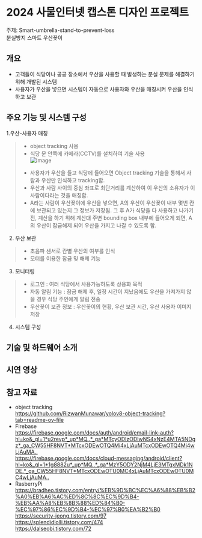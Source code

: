 # 2024 사물인터넷 캡스톤 디자인 프로젝트

주제: Smart-umbrella-stand-to-prevent-loss <br>
      분실방지 스마트 우산꽂이

## 개요

+ 고객들이 식당이나 공공 장소에서 우산을 사용할 때 발생하는 분실 문제를 해결하기 위해 개발된 시스템 <br>
+ 사용자가 우산을 넣으면 시스템이 자동으로 사용자와 우산을 매칭시켜 우산을 인식하고 보관

## 주요 기능 및 시스템 구성

1.우산-사용자 매칭
>* object tracking 사용 <br>
>* 식당 문 안쪽에 카메라(CCTV)를 설치하여 기술 사용 <br>
>![image](https://github.com/ahastuart/Smart-umbrella-stand-to-prevent-loss/assets/117139643/4d8078cf-6654-4096-8e94-090f33a85c90)
>+ 사용자가 우산을 들고 식당에 들어오면 Object tracking 기술을 통해서 사람과 우산만 인식하고 tracking함.
>+ 우산과 사람 사이의 중심 좌표로 최단거리를 계산하여 이 우산의 소유자가 이 사람이다라는 것을 매칭함.
>+ A라는 사람이 우산꽂이에 우산을 넣으면, A의 우산이 우산꽂이 내부 몇번 칸에 보관되고 있는지 그 정보가 저장됨.
그 후 A가 식당을 다 사용하고 나가기 전, 계산을 하기 위해 계산대 주변 bounding box 내부에 들어오게 되면, A의 우산이 잠금해제 되어 우산을 가지고 나갈 수 있도록 함.

2. 우산 보관
>* 초음파 센서로 칸별 우산의 여부를 인식 <br>
>* 모터를 이용한 잠금 및 해제 기능

3. 모니터링
>* 로그인 : 여러 식당에서 사용가능하도록 상용화 목적 <br>
>* 자동 알림 기능 : 잠금 해제 후, 일정 시간이 지났음에도 우산을 가져가지 않을 경우 식당 주인에게 알림 전송 <br>
>* 우산꽂이 보관 정보 : 우산꽂이의 현황, 우산 보관 시간, 우산 사용자 이미지 저장

4. 시스템 구성

## 기술 및 하드웨어 소개

## 시연 영상

## 참고 자료
* object tracking <br>
https://github.com/RizwanMunawar/yolov8-object-tracking?tab=readme-ov-file <br>
* Firebase <br>
https://firebase.google.com/docs/auth/android/email-link-auth?hl=ko&_gl=1*u2revp*_up*MQ..*_ga*MTcyODIzODIwNS4xNzE4MTA5NDgz*_ga_CW55HF8NVT*MTcxODEwOTQ4Mi4xLjAuMTcxODEwOTQ4Mi4wLjAuMA..​ <br>
https://firebase.google.com/docs/cloud-messaging/android/client?hl=ko&_gl=1*1g8882u*_up*MQ..*_ga*MzY5ODY2NjM4LjE3MTgxMDk1NDE.*_ga_CW55HF8NVT*MTcxODEwOTU0MC4xLjAuMTcxODEwOTU0MC4wLjAuMA..​ <br>
* RasberryPi <br>
https://bradheo.tistory.com/entry/%EB%9D%BC%EC%A6%88%EB%B2%A0%EB%A6%AC%ED%8C%8C%EC%9D%B4-%EB%AA%A8%EB%8B%88%ED%84%B0-%EC%97%86%EC%9D%B4-%EC%97%B0%EA%B2%B0​ <br>
https://security-jeong.tistory.com/97 ​<br>
https://splendidlolli.tistory.com/474​ <br>
https://dalseobi.tistory.com/72 <br>

